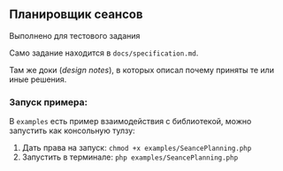 ## Планировщик сеансов

Выполнено для тестового задания

Само задание находится в `docs/specification.md`.

Там же доки (*design notes*), в которых описал почему приняты те или иные решения.

### Запуск примера:

В `examples` есть пример взаимодействия с библиотекой, можно запустить как консольную тулзу:

1. Дать права на запуск: `chmod +x examples/SeancePlanning.php`
2. Запустить в терминале: `php examples/SeancePlanning.php`